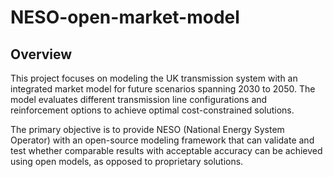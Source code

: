 # NESO-open-market-model

## Overview

This project focuses on modeling the UK transmission system with an integrated market model for future scenarios spanning 2030 to 2050. The model evaluates different transmission line configurations and reinforcement options to achieve optimal cost-constrained solutions.

The primary objective is to provide NESO (National Energy System Operator) with an open-source modeling framework that can validate and test whether comparable results with acceptable accuracy can be achieved using open models, as opposed to proprietary solutions.
